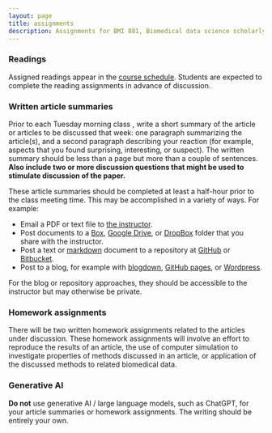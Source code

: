 ```yaml
---
layout: page
title: assignments
description: Assignments for BMI 881, Biomedical data science scholarly literature
---
```


### Readings

Assigned readings appear in the [course schedule](schedule.html).
Students are expected to complete the reading assignments in advance
of discussion.

### Written article summaries

Prior to each Tuesday morning class , write a short summary of the article or articles to
be discussed that week: one paragraph summarizing the article(s), and
a second paragraph describing your reaction (for example, aspects that
you found surprising, interesting, or suspect). The written summary
should be less than a page but more than a couple of sentences.
**Also include two or more discussion questions that might be used to
stimulate discussion of the paper.**

These article summaries should be completed at least a half-hour prior
to the class meeting time. This may be accomplished in a variety of
ways. For example:

- Email a PDF or text file to [the instructor](https://kbroman.org).
- Post documents to a [Box](https://uwmadison.app.box.com), [Google Drive](https://drive.google.com), or
  [DropBox](https://dropbox.com) folder that you share with the
  instructor.
- Post a text or
  [markdown](https://guides.github.com/features/mastering-markdown/)
  document to a repository at [GitHub](https://github.com) or
  [Bitbucket](https://bitbucket.org).
- Post to a blog, for example with
  [blogdown](https://bookdown.org/yihui/blogdown/), [GitHub
  pages](https://pages.github.com/), or
  [Wordpress](https://wordpress.com).

For the blog or repository approaches, they should be accessible to
the instructor but may otherwise be private.

### Homework assignments

There will be two written homework assignments
related to the articles under discussion. These homework assignments
will involve an effort to reproduce the results of an article, the use
of computer simulation to investigate properties of methods discussed
in an article, or application of the discussed methods to related
biomedical data.

### Generative AI

**Do not** use generative AI / large language models, such as ChatGPT,
for your article summaries or homework assignments. The writing should
be entirely your own.
